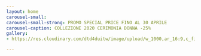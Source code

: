 ```yaml
---
layout: home
carousel-small: 
carousel-small-strong: PROMO SPECIAL PRICE FINO AL 30 APRILE
carousel-caption: COLLEZIONE 2020 CERIMONIA DONNA -25%
gallery:
- https://res.cloudinary.com/dtd4duitw/image/upload/w_1000,ar_16:9,c_fill,g_auto,e_sharpen/v1567253002/viterbo/70215721_1441918852613190_8315255086775271424_o.jpg

---
```

